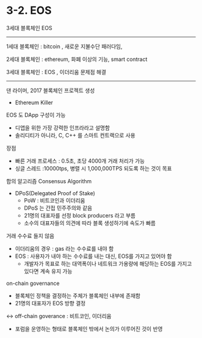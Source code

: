 # 3-2. EOS

3세대 블록체인 EOS

---

1세대 블록체인 : bitcoin , 새로운 지불수단 패러다임, 

2세대 블록체인 : ethereum, 화폐 이상의 기능, smart contract 

3세대 블록체인 : EOS , 이더리움 문제점 해결 

---

댄 라이머, 2017 블록체인 프로젝트 생성

- Ethereum Killer

EOS 도 DApp 구성이 가능

- 디앱을 위한 가장 강력한 인프라라고 설명함
- 솔리디티가 아니라, C, C++ 를 스마트 컨트랙으로 사용

장점

- 빠른 거래 프로세스 : 0.5초, 초당 4000개 거래 처리가 가능
- 싱글 스레드 :10000tps, 병렬 시 1,000,000TPS 되도록 하는 것이 목표

합의 알고리즘 Consensus Algorithm

- DPoS(Delegated Proof of Stake)
    - PoW : 비트코인과 이더리움
    - DPoS 는 간접 민주주의와 같음
    - 21명의 대표자를 선정 block producers 라고 부름
    - 소수의 대표자들의 의견에 따라 블록 생성하기에 속도가 빠름

거래 수수료 들지 않음

- 이더리움의 경우 : gas 라는 수수료를 내야 함
- EOS : 사용자가 내야 하는 수수료를 내는 대신, EOS를 가지고 있어야 함
    - 개발자가 목표로 하는 대역폭이나 네트워크 가용량에 해당하는 EOS를 가지고 있다면 계속 유지 가능

on-chain governance

- 블록체인 정책을 결정하는 주체가 블록체인 내부에 존재함
- 21명의 대표자가 EOS 방향 결정

↔ off-chain goverance : 비트코인, 이더리움

- 포럼을 운영하는 형태로 블록체인 밖에서 논의가 이루어진 것이 반영
